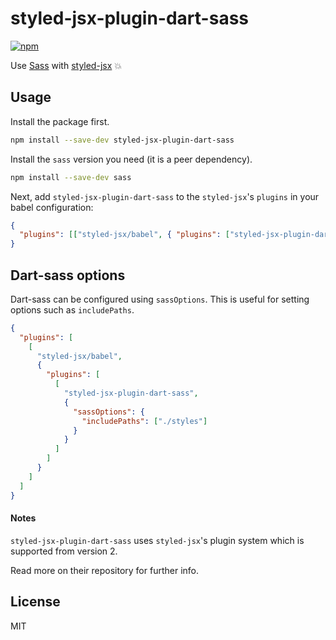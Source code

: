 # styled-jsx-plugin-dart-sass

[![npm](https://img.shields.io/npm/v/styled-jsx-plugin-dart-sass.svg)](https://www.npmjs.com/package/styled-jsx-plugin-dart-sass)

Use [Sass](http://sass-lang.com/) with [styled-jsx](https://github.com/zeit/styled-jsx) 💥

## Usage

Install the package first.

```bash
npm install --save-dev styled-jsx-plugin-dart-sass
```

Install the `sass` version you need (it is a peer dependency).

```bash
npm install --save-dev sass
```

Next, add `styled-jsx-plugin-dart-sass` to the `styled-jsx`'s `plugins` in your babel configuration:

```json
{
  "plugins": [["styled-jsx/babel", { "plugins": ["styled-jsx-plugin-dart-sass"] }]]
}
```

## Dart-sass options

Dart-sass can be configured using `sassOptions`. This is useful for setting options such as `includePaths`.

```json
{
  "plugins": [
    [
      "styled-jsx/babel",
      {
        "plugins": [
          [
            "styled-jsx-plugin-dart-sass",
            {
              "sassOptions": {
                "includePaths": ["./styles"]
              }
            }
          ]
        ]
      }
    ]
  ]
}
```

#### Notes

`styled-jsx-plugin-dart-sass` uses `styled-jsx`'s plugin system which is supported from version 2.

Read more on their repository for further info.

## License

MIT
